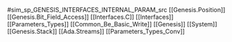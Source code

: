 #sim_sp_GENESIS_INTERFACES_INTERNAL_PARAM_src
[[Genesis.Position]]
[[Genesis.Bit_Field_Access]]
[[Interfaces.C]]
[[Interfaces]]
[[Parameters_Types]]
[[Common_Be_Basic_Write]]
[[Genesis]]
[[System]]
[[Genesis.Stack]]
[[Ada.Streams]]
[[Parameters_Types_Conv]]
